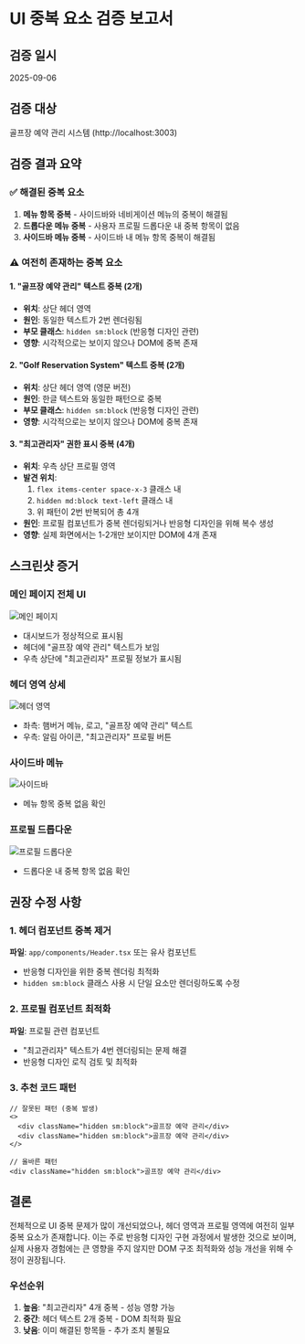 # UI 중복 요소 검증 보고서

## 검증 일시
2025-09-06

## 검증 대상
골프장 예약 관리 시스템 (http://localhost:3003)

## 검증 결과 요약

### ✅ 해결된 중복 요소
1. **메뉴 항목 중복** - 사이드바와 네비게이션 메뉴의 중복이 해결됨
2. **드롭다운 메뉴 중복** - 사용자 프로필 드롭다운 내 중복 항목이 없음
3. **사이드바 메뉴 중복** - 사이드바 내 메뉴 항목 중복이 해결됨

### ⚠️ 여전히 존재하는 중복 요소

#### 1. "골프장 예약 관리" 텍스트 중복 (2개)
- **위치**: 상단 헤더 영역
- **원인**: 동일한 텍스트가 2번 렌더링됨
- **부모 클래스**: `hidden sm:block` (반응형 디자인 관련)
- **영향**: 시각적으로는 보이지 않으나 DOM에 중복 존재

#### 2. "Golf Reservation System" 텍스트 중복 (2개)
- **위치**: 상단 헤더 영역 (영문 버전)
- **원인**: 한글 텍스트와 동일한 패턴으로 중복
- **부모 클래스**: `hidden sm:block` (반응형 디자인 관련)
- **영향**: 시각적으로는 보이지 않으나 DOM에 중복 존재

#### 3. "최고관리자" 권한 표시 중복 (4개)
- **위치**: 우측 상단 프로필 영역
- **발견 위치**:
  1. `flex items-center space-x-3` 클래스 내
  2. `hidden md:block text-left` 클래스 내
  3. 위 패턴이 2번 반복되어 총 4개
- **원인**: 프로필 컴포넌트가 중복 렌더링되거나 반응형 디자인을 위해 복수 생성
- **영향**: 실제 화면에서는 1-2개만 보이지만 DOM에 4개 존재

## 스크린샷 증거

### 메인 페이지 전체 UI
![메인 페이지](artifacts/ui-validation/01-main-page-full.png)
- 대시보드가 정상적으로 표시됨
- 헤더에 "골프장 예약 관리" 텍스트가 보임
- 우측 상단에 "최고관리자" 프로필 정보가 표시됨

### 헤더 영역 상세
![헤더 영역](artifacts/ui-validation/04-header-area.png)
- 좌측: 햄버거 메뉴, 로고, "골프장 예약 관리" 텍스트
- 우측: 알림 아이콘, "최고관리자" 프로필 버튼

### 사이드바 메뉴
![사이드바](artifacts/ui-validation/02-sidebar-menu.png)
- 메뉴 항목 중복 없음 확인

### 프로필 드롭다운
![프로필 드롭다운](artifacts/ui-validation/03-profile-dropdown.png)
- 드롭다운 내 중복 항목 없음 확인

## 권장 수정 사항

### 1. 헤더 컴포넌트 중복 제거
**파일**: `app/components/Header.tsx` 또는 유사 컴포넌트
- 반응형 디자인을 위한 중복 렌더링 최적화
- `hidden sm:block` 클래스 사용 시 단일 요소만 렌더링하도록 수정

### 2. 프로필 컴포넌트 최적화
**파일**: 프로필 관련 컴포넌트
- "최고관리자" 텍스트가 4번 렌더링되는 문제 해결
- 반응형 디자인 로직 검토 및 최적화

### 3. 추천 코드 패턴
```tsx
// 잘못된 패턴 (중복 발생)
<>
  <div className="hidden sm:block">골프장 예약 관리</div>
  <div className="hidden sm:block">골프장 예약 관리</div>
</>

// 올바른 패턴
<div className="hidden sm:block">골프장 예약 관리</div>
```

## 결론

전체적으로 UI 중복 문제가 많이 개선되었으나, 헤더 영역과 프로필 영역에 여전히 일부 중복 요소가 존재합니다. 이는 주로 반응형 디자인 구현 과정에서 발생한 것으로 보이며, 실제 사용자 경험에는 큰 영향을 주지 않지만 DOM 구조 최적화와 성능 개선을 위해 수정이 권장됩니다.

### 우선순위
1. **높음**: "최고관리자" 4개 중복 - 성능 영향 가능
2. **중간**: 헤더 텍스트 2개 중복 - DOM 최적화 필요
3. **낮음**: 이미 해결된 항목들 - 추가 조치 불필요